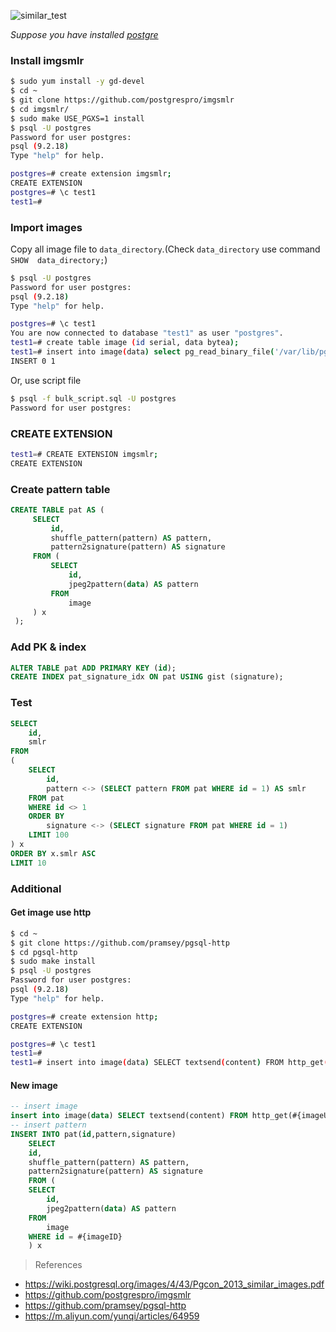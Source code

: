 ![similar_test](https://cloud.githubusercontent.com/assets/6111081/25706089/ff0d0bc6-3111-11e7-9636-e9de1ac9095b.png)

_Suppose you have installed [postgre](https://piaozaiguang.github.io/2017/05/04/install-postgresql-on-centos.html)_
### Install imgsmlr
```sh
$ sudo yum install -y gd-devel
$ cd ~
$ git clone https://github.com/postgrespro/imgsmlr
$ cd imgsmlr/
$ sudo make USE_PGXS=1 install
$ psql -U postgres
Password for user postgres: 
psql (9.2.18)
Type "help" for help.

postgres=# create extension imgsmlr;
CREATE EXTENSION
postgres=# \c test1
test1=# 
```
### Import images
Copy all image file to `data_directory`.(Check `data_directory` use command `SHOW  data_directory;`)
```sh
$ psql -U postgres
Password for user postgres: 
psql (9.2.18)
Type "help" for help.

postgres=# \c test1
You are now connected to database "test1" as user "postgres".
test1=# create table image (id serial, data bytea);
test1=# insert into image(data) select pg_read_binary_file('/var/lib/pgsql/data/test1/999.jpg');
INSERT 0 1
```
Or, use script file
```sh
$ psql -f bulk_script.sql -U postgres
Password for user postgres: 
```
### CREATE EXTENSION
```sh
test1=# CREATE EXTENSION imgsmlr;
CREATE EXTENSION
```
### Create pattern table
```sql
CREATE TABLE pat AS (
     SELECT
         id,
         shuffle_pattern(pattern) AS pattern, 
         pattern2signature(pattern) AS signature 
     FROM (
         SELECT 
             id, 
             jpeg2pattern(data) AS pattern 
         FROM 
             image
     ) x 
 );
```
### Add PK & index
```sql
ALTER TABLE pat ADD PRIMARY KEY (id);
CREATE INDEX pat_signature_idx ON pat USING gist (signature);
```
### Test
```sql
SELECT
	id,
	smlr
FROM
(
	SELECT
		id,
		pattern <-> (SELECT pattern FROM pat WHERE id = 1) AS smlr
	FROM pat
	WHERE id <> 1
	ORDER BY
		signature <-> (SELECT signature FROM pat WHERE id = 1)
	LIMIT 100
) x
ORDER BY x.smlr ASC 
LIMIT 10
```
### Additional
#### Get image use http
```sh
$ cd ~
$ git clone https://github.com/pramsey/pgsql-http
$ cd pgsql-http
$ sudo make install
$ psql -U postgres
Password for user postgres: 
psql (9.2.18)
Type "help" for help.

postgres=# create extension http;
CREATE EXTENSION

postgres=# \c test1
test1=# 
test1=# insert into image(data) SELECT textsend(content) FROM http_get('http://liugenxian.com/imgs/liugenxian_logo.png');
```
#### New image
```sql
-- insert image
insert into image(data) SELECT textsend(content) FROM http_get(#{imageUrl})
-- insert pattern
INSERT INTO pat(id,pattern,signature)
    SELECT
	id,
	shuffle_pattern(pattern) AS pattern,
	pattern2signature(pattern) AS signature
    FROM (
	SELECT
	    id,
	    jpeg2pattern(data) AS pattern
	FROM
	    image
	WHERE id = #{imageID}
    ) x
```

> References

* https://wiki.postgresql.org/images/4/43/Pgcon_2013_similar_images.pdf
* https://github.com/postgrespro/imgsmlr
* https://github.com/pramsey/pgsql-http
* https://m.aliyun.com/yunqi/articles/64959
